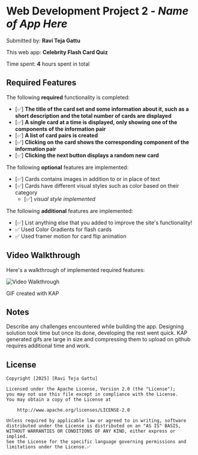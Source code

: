 # Web Development Project 2 - *Name of App Here*

Submitted by: **Ravi Teja Gattu**

This web app: **Celebrity Flash Card Quiz**

Time spent: **4** hours spent in total

## Required Features

The following **required** functionality is completed:

- [✅] **The title of the card set and some information about it, such as a short description and the total number of cards are displayed**
- [✅] **A single card at a time is displayed, only showing one of the components of the information pair**
- [✅] **A list of card pairs is created**
- [✅] **Clicking on the card shows the corresponding component of the information pair**
- [✅] **Clicking the next button displays a random new card**

The following **optional** features are implemented:

- [✅] Cards contains images in addition to or in place of text
- [✅] Cards have different visual styles such as color based on their category
  - [✅] *visual style implemented*

The following **additional** features are implemented:

* [✅] List anything else that you added to improve the site's functionality!
* ✅ Used Color Gradients for flash cards
* ✅ Used framer motion for card flip animation

## Video Walkthrough

Here's a walkthrough of implemented required features:

<img src='https://github.com/RaviTejaGattu1/flashquiz/blob/main/Walkthrough_compressed_v4.gif' title='Video Walkthrough' width='' alt='Video Walkthrough' />

<!-- Replace this with whatever GIF tool you used! -->
GIF created with KAP
<!-- Recommended tools:
[Kap](https://getkap.co/) for macOS
[ScreenToGif](https://www.screentogif.com/) for Windows
[peek](https://github.com/phw/peek) for Linux. -->

## Notes

Describe any challenges encountered while building the app.
Designing solution took time but once its done, developing the rest went quick.
KAP generated gifs are large in size and compressing them to upload on github requires additional time and work. 

## License

    Copyright [2025] [Ravi Teja Gattu]

    Licensed under the Apache License, Version 2.0 (the "License");
    you may not use this file except in compliance with the License.
    You may obtain a copy of the License at

        http://www.apache.org/licenses/LICENSE-2.0

    Unless required by applicable law or agreed to in writing, software
    distributed under the License is distributed on an "AS IS" BASIS,
    WITHOUT WARRANTIES OR CONDITIONS OF ANY KIND, either express or implied.
    See the License for the specific language governing permissions and
    limitations under the License.✅
